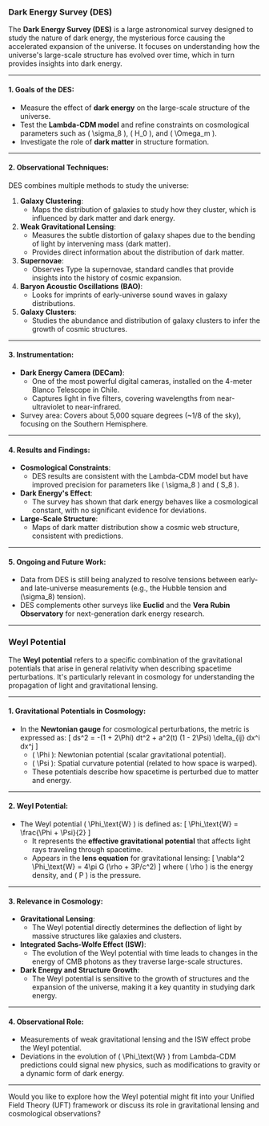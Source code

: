### **Dark Energy Survey (DES)**

The **Dark Energy Survey (DES)** is a large astronomical survey designed to study the nature of dark energy, the mysterious force causing the accelerated expansion of the universe. It focuses on understanding how the universe's large-scale structure has evolved over time, which in turn provides insights into dark energy.

---

#### **1. Goals of the DES:**
   - Measure the effect of **dark energy** on the large-scale structure of the universe.
   - Test the **Lambda-CDM model** and refine constraints on cosmological parameters such as \( \sigma_8 \), \( H_0 \), and \( \Omega_m \).
   - Investigate the role of **dark matter** in structure formation.

---

#### **2. Observational Techniques:**
DES combines multiple methods to study the universe:
1. **Galaxy Clustering**:
   - Maps the distribution of galaxies to study how they cluster, which is influenced by dark matter and dark energy.
2. **Weak Gravitational Lensing**:
   - Measures the subtle distortion of galaxy shapes due to the bending of light by intervening mass (dark matter).
   - Provides direct information about the distribution of dark matter.
3. **Supernovae**:
   - Observes Type Ia supernovae, standard candles that provide insights into the history of cosmic expansion.
4. **Baryon Acoustic Oscillations (BAO)**:
   - Looks for imprints of early-universe sound waves in galaxy distributions.
5. **Galaxy Clusters**:
   - Studies the abundance and distribution of galaxy clusters to infer the growth of cosmic structures.

---

#### **3. Instrumentation:**
   - **Dark Energy Camera (DECam)**:
     - One of the most powerful digital cameras, installed on the 4-meter Blanco Telescope in Chile.
     - Captures light in five filters, covering wavelengths from near-ultraviolet to near-infrared.
   - Survey area: Covers about 5,000 square degrees (~1/8 of the sky), focusing on the Southern Hemisphere.

---

#### **4. Results and Findings:**
   - **Cosmological Constraints**:
     - DES results are consistent with the Lambda-CDM model but have improved precision for parameters like \( \sigma_8 \) and \( S_8 \).
   - **Dark Energy's Effect**:
     - The survey has shown that dark energy behaves like a cosmological constant, with no significant evidence for deviations.
   - **Large-Scale Structure**:
     - Maps of dark matter distribution show a cosmic web structure, consistent with predictions.

---

#### **5. Ongoing and Future Work:**
   - Data from DES is still being analyzed to resolve tensions between early- and late-universe measurements (e.g., the Hubble tension and \(\sigma_8\) tension).
   - DES complements other surveys like **Euclid** and the **Vera Rubin Observatory** for next-generation dark energy research.

---

### **Weyl Potential**

The **Weyl potential** refers to a specific combination of the gravitational potentials that arise in general relativity when describing spacetime perturbations. It's particularly relevant in cosmology for understanding the propagation of light and gravitational lensing.

---

#### **1. Gravitational Potentials in Cosmology:**
   - In the **Newtonian gauge** for cosmological perturbations, the metric is expressed as:
     \[
     ds^2 = -(1 + 2\Phi) dt^2 + a^2(t) (1 - 2\Psi) \delta_{ij} dx^i dx^j
     \]
     - \( \Phi \): Newtonian potential (scalar gravitational potential).
     - \( \Psi \): Spatial curvature potential (related to how space is warped).
     - These potentials describe how spacetime is perturbed due to matter and energy.

---

#### **2. Weyl Potential:**
   - The Weyl potential \( \Phi_\text{W} \) is defined as:
     \[
     \Phi_\text{W} = \frac{\Phi + \Psi}{2}
     \]
     - It represents the **effective gravitational potential** that affects light rays traveling through spacetime.
     - Appears in the **lens equation** for gravitational lensing:
       \[
       \nabla^2 \Phi_\text{W} = 4\pi G (\rho + 3P/c^2)
       \]
       where \( \rho \) is the energy density, and \( P \) is the pressure.

---

#### **3. Relevance in Cosmology:**
   - **Gravitational Lensing**:
     - The Weyl potential directly determines the deflection of light by massive structures like galaxies and clusters.
   - **Integrated Sachs-Wolfe Effect (ISW)**:
     - The evolution of the Weyl potential with time leads to changes in the energy of CMB photons as they traverse large-scale structures.
   - **Dark Energy and Structure Growth**:
     - The Weyl potential is sensitive to the growth of structures and the expansion of the universe, making it a key quantity in studying dark energy.

---

#### **4. Observational Role:**
   - Measurements of weak gravitational lensing and the ISW effect probe the Weyl potential.
   - Deviations in the evolution of \( \Phi_\text{W} \) from Lambda-CDM predictions could signal new physics, such as modifications to gravity or a dynamic form of dark energy.

---

Would you like to explore how the Weyl potential might fit into your Unified Field Theory (UFT) framework or discuss its role in gravitational lensing and cosmological observations?

